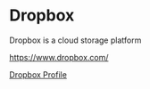 # Dropbox
Dropbox is a cloud storage platform

https://www.dropbox.com/

[Dropbox Profile](dropbox.yaml)